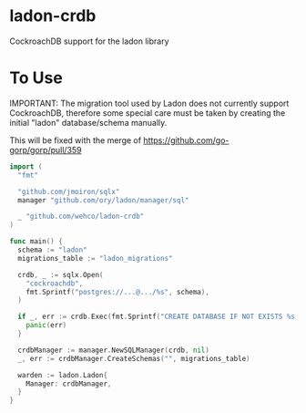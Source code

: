# ladon-crdb
CockroachDB support for the ladon library

# To Use

IMPORTANT: The migration tool used by Ladon does not currently support
CockroachDB, therefore some special care must be taken by creating the
initial "ladon" database/schema manually.

This will be fixed with the merge of https://github.com/go-gorp/gorp/pull/359

```go
import (
  "fmt"

  "github.com/jmoiron/sqlx"
  manager "github.com/ory/ladon/manager/sql"

  _ "github.com/wehco/ladon-crdb"
)

func main() {
  schema := "ladon"
  migrations_table := "ladon_migrations"

  crdb, _ := sqlx.Open(
    "cockroachdb",
    fmt.Sprintf("postgres://...@.../%s", schema),
  )

  if _, err := crdb.Exec(fmt.Sprintf("CREATE DATABASE IF NOT EXISTS %s;", schema)); err != nil {
    panic(err)
  }

  crdbManager := manager.NewSQLManager(crdb, nil)
  _, err := crdbManager.CreateSchemas("", migrations_table)

  warden := ladon.Ladon{
    Manager: crdbManager,
  }
}
```


